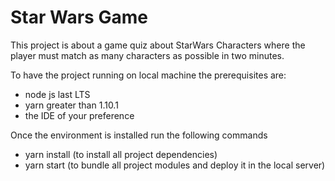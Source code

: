 # Star Wars Game
This project is about a game quiz about StarWars Characters where the player must match as many characters as possible in two minutes.

To have the project running on local machine the prerequisites are:
  - node js last LTS
  - yarn greater than 1.10.1
  - the IDE of your preference

Once  the environment is installed run the following commands
 - yarn install (to install all project dependencies)
 - yarn start (to bundle all project modules and deploy it in the local server)